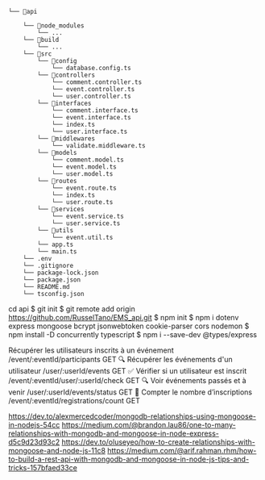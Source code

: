 ```
└── 📁api

    └── 📁node_modules
        └── ...
    └── 📁build
        └── ...
    └── 📁src
        └── 📁config
            └── database.config.ts
        └── 📁controllers
            └── comment.controller.ts
            └── event.controller.ts
            └── user.controller.ts
        └── 📁interfaces
            └── comment.interface.ts
            └── event.interface.ts
            └── index.ts
            └── user.interface.ts
        └── 📁middlewares
            └── validate.middleware.ts
        └── 📁models
            └── comment.model.ts
            └── event.model.ts
            └── user.model.ts
        └── 📁routes
            └── event.route.ts
            └── index.ts
            └── user.route.ts
        └── 📁services
            └── event.service.ts
            └── user.service.ts
        └── 📁utils
            └── event.util.ts
        └── app.ts
        └── main.ts
    └── .env
    └── .gitignore
    └── package-lock.json
    └── package.json
    └── README.md
    └── tsconfig.json
```

cd api
$ git init
$ git remote add origin https://github.com/RusselTano/EMS_api.git
$ npm init
$ npm i dotenv express mongoose bcrypt jsonwebtoken cookie-parser cors nodemon
$ npm install -D concurrently typescript
$ npm i --save-dev @types/express

 Récupérer les utilisateurs inscrits à un événement	/event/:eventId/participants	GET
🔍 Récupérer les événements d'un utilisateur	/user/:userId/events	GET
✅ Vérifier si un utilisateur est inscrit	/event/:eventId/user/:userId/check	GET
🔍 Voir événements passés et à venir	/user/:userId/events/status	GET
🔢 Compter le nombre d’inscriptions	/event/:eventId/registrations/count	GET

https://dev.to/alexmercedcoder/mongodb-relationships-using-mongoose-in-nodejs-54cc
https://medium.com/@brandon.lau86/one-to-many-relationships-with-mongodb-and-mongoose-in-node-express-d5c9d23d93c2
https://dev.to/oluseyeo/how-to-create-relationships-with-mongoose-and-node-js-11c8
https://medium.com/@arif.rahman.rhm/how-to-build-a-rest-api-with-mongodb-and-mongoose-in-node-js-tips-and-tricks-157bfaed33ce
